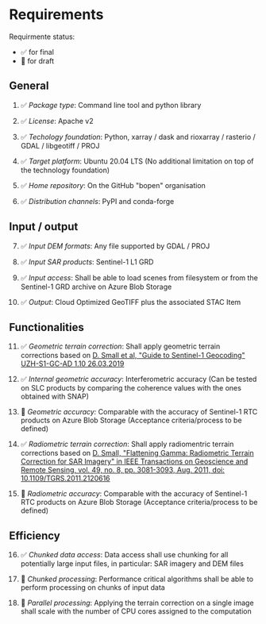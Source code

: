 # Requirements

Requirmente status:

- :white_check_mark: for final
- :construction: for draft

## General

1. :white_check_mark: _Package type_:	Command line tool and python library

1. :white_check_mark: _License_: Apache v2

1. :white_check_mark: _Techology foundation_:
   Python, xarray / dask and rioxarray / rasterio / GDAL / libgeotiff / PROJ

1. :white_check_mark: _Target platform_: Ubuntu 20.04 LTS (No additional limitation on top of the technology foundation)

1. :white_check_mark: _Home repository_: On the GitHub "bopen" organisation

1. :white_check_mark: _Distribution channels_: PyPI and conda-forge

## Input / output

7. :white_check_mark: _Input DEM formats_: Any file supported by GDAL / PROJ

1. :white_check_mark: _Input SAR products_: Sentinel-1 L1 GRD

1. :white_check_mark: _Input access_:
   Shall be able to load scenes from filesystem or from the Sentinel-1 GRD archive on Azure Blob Storage

1. :white_check_mark: _Output_: Cloud Optimized GeoTIFF plus the associated STAC Item

## Functionalities

11. :white_check_mark: _Geometric terrain correction_:
    Shall apply geometric terrain corrections based on
    [D. Small et al, "Guide to Sentinel-1 Geocoding" UZH-S1-GC-AD 1.10 26.03.2019](https://sentinel.esa.int/documents/247904/1653442/Guide-to-Sentinel-1-Geocoding.pdf)

01. :white_check_mark: _Internal geometric accuracy_:
    Interferometric accuracy (Can be tested on SLC products by comparing the coherence values with the ones obtained with SNAP)

01. :construction: _Geometric accuracy:_
    Comparable with the accuracy of Sentinel-1 RTC products on Azure Blob Storage (Acceptance criteria/process to be defined)

01. :white_check_mark: _Radiometric terrain correction_:
    Shall apply radiomentric terrain corrections based on
    [D. Small, "Flattening Gamma: Radiometric Terrain Correction for SAR Imagery" in IEEE Transactions on Geoscience and Remote Sensing, vol. 49, no. 8, pp. 3081-3093, Aug. 2011, doi: 10.1109/TGRS.2011.2120616](https://www.doi.org/10.1109/TGRS.2011.2120616)

01. :construction: _Radiometric accuracy_:
    Comparable with the accuracy of Sentinel-1 RTC products on Azure Blob Storage (Acceptance criteria/process to be defined)

## Efficiency

16. :white_check_mark: _Chunked data access_:
    Data access shall use chunking for all potentially large input files, in particular: SAR imagery and DEM files

01. :construction: _Chunked processing_:
    Performance critical algorithms shall be able to perform processing on chunks of input data

01. :construction: _Parallel processing_:
    Applying the terrain correction on a single image shall scale with the number of CPU cores assigned to the computation
